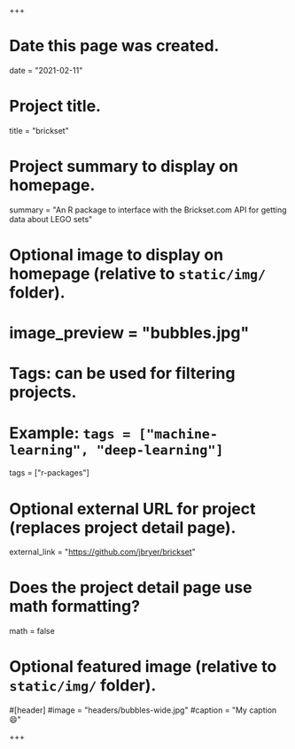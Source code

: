 +++
# Date this page was created.
date = "2021-02-11"

# Project title.
title = "brickset"

# Project summary to display on homepage.
summary = "An R package to interface with the Brickset.com API for getting data about LEGO sets"

# Optional image to display on homepage (relative to `static/img/` folder).
# image_preview = "bubbles.jpg"

# Tags: can be used for filtering projects.
# Example: `tags = ["machine-learning", "deep-learning"]`
tags = ["r-packages"]

# Optional external URL for project (replaces project detail page).
external_link = "https://github.com/jbryer/brickset"

# Does the project detail page use math formatting?
math = false

# Optional featured image (relative to `static/img/` folder).
#[header]
#image = "headers/bubbles-wide.jpg"
#caption = "My caption :smile:"

+++
